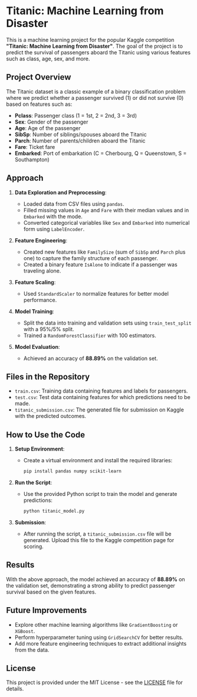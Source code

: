 
# Titanic: Machine Learning from Disaster

This is a machine learning project for the popular Kaggle competition **"Titanic: Machine Learning from Disaster"**. The goal of the project is to predict the survival of passengers aboard the Titanic using various features such as class, age, sex, and more.

## Project Overview

The Titanic dataset is a classic example of a binary classification problem where we predict whether a passenger survived (1) or did not survive (0) based on features such as:

- **Pclass**: Passenger class (1 = 1st, 2 = 2nd, 3 = 3rd)
- **Sex**: Gender of the passenger
- **Age**: Age of the passenger
- **SibSp**: Number of siblings/spouses aboard the Titanic
- **Parch**: Number of parents/children aboard the Titanic
- **Fare**: Ticket fare
- **Embarked**: Port of embarkation (C = Cherbourg, Q = Queenstown, S = Southampton)

## Approach

1. **Data Exploration and Preprocessing**:
   - Loaded data from CSV files using `pandas`.
   - Filled missing values in `Age` and `Fare` with their median values and in `Embarked` with the mode.
   - Converted categorical variables like `Sex` and `Embarked` into numerical form using `LabelEncoder`.

2. **Feature Engineering**:
   - Created new features like `FamilySize` (sum of `SibSp` and `Parch` plus one) to capture the family structure of each passenger.
   - Created a binary feature `IsAlone` to indicate if a passenger was traveling alone.

3. **Feature Scaling**:
   - Used `StandardScaler` to normalize features for better model performance.

4. **Model Training**:
   - Split the data into training and validation sets using `train_test_split` with a 95%/5% split.
   - Trained a `RandomForestClassifier` with 100 estimators.

5. **Model Evaluation**:
   - Achieved an accuracy of **88.89%** on the validation set.

## Files in the Repository

- `train.csv`: Training data containing features and labels for passengers.
- `test.csv`: Test data containing features for which predictions need to be made.
- `titanic_submission.csv`: The generated file for submission on Kaggle with the predicted outcomes.

## How to Use the Code

1. **Setup Environment**:
   - Create a virtual environment and install the required libraries:
     ```bash
     pip install pandas numpy scikit-learn
     ```
   
2. **Run the Script**:
   - Use the provided Python script to train the model and generate predictions:
     ```bash
     python titanic_model.py
     ```

3. **Submission**:
   - After running the script, a `titanic_submission.csv` file will be generated. Upload this file to the Kaggle competition page for scoring.

## Results

With the above approach, the model achieved an accuracy of **88.89%** on the validation set, demonstrating a strong ability to predict passenger survival based on the given features.

## Future Improvements

- Explore other machine learning algorithms like `GradientBoosting` or `XGBoost`.
- Perform hyperparameter tuning using `GridSearchCV` for better results.
- Add more feature engineering techniques to extract additional insights from the data.

## License

This project is provided under the MIT License - see the [LICENSE](LICENSE) file for details.

